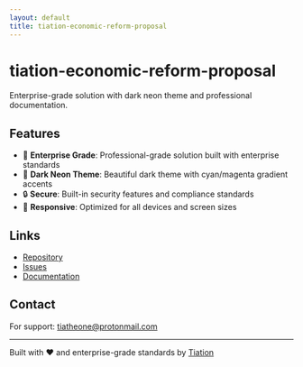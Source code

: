 ```yaml
---
layout: default
title: tiation-economic-reform-proposal
---
```


# tiation-economic-reform-proposal

Enterprise-grade solution with dark neon theme and professional documentation.

## Features

- 🎯 **Enterprise Grade**: Professional-grade solution built with enterprise standards
- 🎨 **Dark Neon Theme**: Beautiful dark theme with cyan/magenta gradient accents
- 🔒 **Secure**: Built-in security features and compliance standards
- 📱 **Responsive**: Optimized for all devices and screen sizes

## Links

- [Repository](https://github.com/tiaastor/tiation-economic-reform-proposal)
- [Issues](https://github.com/tiaastor/tiation-economic-reform-proposal/issues)
- [Documentation](https://github.com/tiaastor/tiation-economic-reform-proposal/wiki)

## Contact

For support: [tiatheone@protonmail.com](mailto:tiatheone@protonmail.com)

---

Built with ❤️ and enterprise-grade standards by [Tiation](https://github.com/tiaastor)
